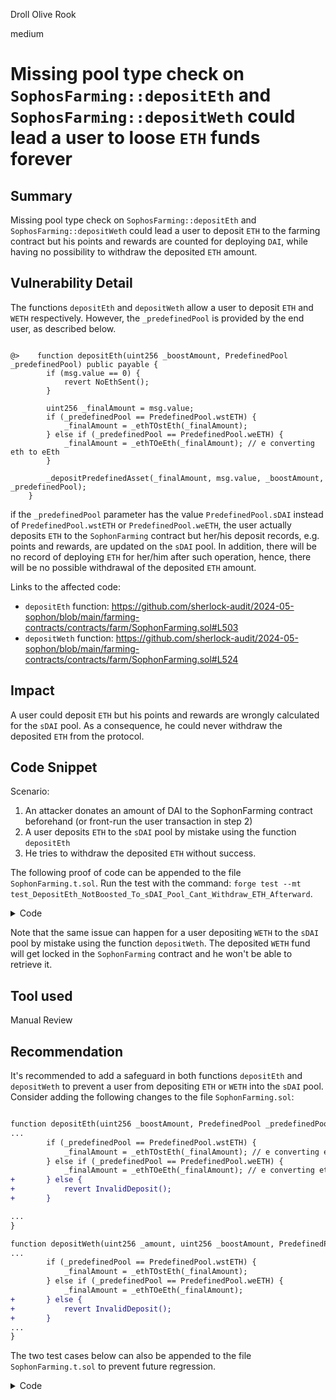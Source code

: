 Droll Olive Rook

medium

# Missing pool type check on `SophosFarming::depositEth` and `SophosFarming::depositWeth` could lead a user to loose `ETH` funds forever

## Summary

Missing pool type check on `SophosFarming::depositEth` and `SophosFarming::depositWeth` could lead a user to deposit `ETH` to the farming contract but his points and rewards are counted for deploying `DAI`, while having no possibility to withdraw the deposited `ETH` amount.

## Vulnerability Detail

The functions `depositEth` and `depositWeth` allow a user to deposit `ETH` and `WETH` respectively.
However, the `_predefinedPool` is provided by the end user, as described below.

```javacscript

@>    function depositEth(uint256 _boostAmount, PredefinedPool _predefinedPool) public payable {
        if (msg.value == 0) {
            revert NoEthSent();
        }

        uint256 _finalAmount = msg.value;
        if (_predefinedPool == PredefinedPool.wstETH) {
            _finalAmount = _ethTOstEth(_finalAmount);
        } else if (_predefinedPool == PredefinedPool.weETH) {
            _finalAmount = _ethTOeEth(_finalAmount); // e converting eth to eEth
        }

        _depositPredefinedAsset(_finalAmount, msg.value, _boostAmount, _predefinedPool);
    }

```

if the `_predefinedPool` parameter has the value `PredefinedPool.sDAI` instead of `PredefinedPool.wstETH` or `PredefinedPool.weETH`, the user actually deposits `ETH` to the `SophonFarming` contract but her/his deposit records, e.g. points and rewards, are updated on the `sDAI` pool. In addition, there will be no record of deploying `ETH` for her/him after such operation, hence, there will be no possible withdrawal of the deposited `ETH` amount.

Links to the affected code:
- `depositEth` function: https://github.com/sherlock-audit/2024-05-sophon/blob/main/farming-contracts/contracts/farm/SophonFarming.sol#L503
- `depositWeth` function: https://github.com/sherlock-audit/2024-05-sophon/blob/main/farming-contracts/contracts/farm/SophonFarming.sol#L524

## Impact

A user could deposit `ETH` but his points and rewards are wrongly calculated for the `sDAI` pool. As a consequence, he could never withdraw the deposited `ETH` from the protocol.

## Code Snippet
Scenario:
1. An attacker donates an amount of DAI to the SophonFarming contract beforehand (or front-run the user transaction in step 2)
2. A user deposits `ETH` to the `sDAI` pool by mistake using the function `depositEth`
3. He tries to withdraw the deposited `ETH` without success.

The following proof of code can be appended to the file `SophonFarming.t.sol`. Run the test with the command: `forge test --mt test_DepositEth_NotBoosted_To_sDAI_Pool_Cant_Withdraw_ETH_Afterward`.

<details>
<summary>Code</summary>

```javascript

function test_DepositEth_NotBoosted_To_sDAI_Pool_Cant_Withdraw_ETH_Afterward() public {
        address attacker = makeAddr("attacler");
        uint256 amountDaiToDeposit = 100e18;

        deal(address(dai), attacker, amountDaiToDeposit); // the attacker has 100 DAI

        // 1. The attacker donates 100 DAIs to the sophon farming contract
        vm.startPrank(attacker);
        dai.transferFrom(attacker, address(sophonFarming), amountDaiToDeposit);
        vm.stopPrank();

        // 2. account1 want to deposit 100 ETH to the farming contract
        // the attacker just needs amountDaiToDeposit to be bigger or equal than amountETHToDeposit to reproduce the issue
        uint256 amountETHToDeposit = 100e18;
        vm.deal(account1, amountETHToDeposit);

        vm.startPrank(account1);
        uint256 wsthDepositedAmount = WstETHRate(StETHRate(amountETHToDeposit));
        // NOTE: account1 deposits ETH but puts the wrong pool type
        sophonFarming.depositEth{value: amountETHToDeposit}(0, SophonFarmingState.PredefinedPool.sDAI);
        assertEq(address(account1).balance, 0); // account1's ETH balance is now zero
        vm.stopPrank();

        // 3. acccount1 wants to withdraw his 100 ETH deposited but he can't
        uint256 wstETHPoolId = sophonFarming.typeToId(SophonFarmingState.PredefinedPool.wstETH);
        SophonFarmingState.UserInfo memory userInfo = getUserInfo(wstETHPoolId, account1);

        vm.startPrank(account1);
        vm.expectRevert(abi.encodeWithSelector(SophonFarming.WithdrawTooHigh.selector, userInfo.depositAmount));
        // The withdraw reverts as the current ETH deposited by account1 in the protocol's point of view is 0,
        // instead of 100 ETH as the user expected
        sophonFarming.withdraw(wstETHPoolId, amountETHToDeposit);
        assertFalse(userInfo.depositAmount == amountDaiToDeposit);
        assertEq(userInfo.depositAmount, 0);

        // He now have a positive amount of sDAI recorded in the sDai pool
        // despite the fact that he never deposit DAI to the SophonFarming contract
        uint256 sDaiPoolId = sophonFarming.typeToId(SophonFarmingState.PredefinedPool.sDAI);
        SophonFarmingState.UserInfo memory userInfoInsDaiPool = getUserInfo(sDaiPoolId, account1);
        assertTrue(userInfoInsDaiPool.depositAmount > 0);

        vm.stopPrank();
}

```
</details>

Note that the same issue can happen for a user depositing `WETH` to the `sDAI` pool by mistake using the function `depositWeth`. The deposited `WETH` fund will get locked in the `SophonFarming` contract and he won't be able to retrieve it.

## Tool used

Manual Review

## Recommendation

It's recommended to add a safeguard in both functions `depositEth` and `depositWeth` to prevent a user from depositing `ETH` or `WETH` into the `sDAI` pool.
Consider adding the following changes to the file `SophonFarming.sol`:

```diff

function depositEth(uint256 _boostAmount, PredefinedPool _predefinedPool) public payable {
...
        if (_predefinedPool == PredefinedPool.wstETH) {
            _finalAmount = _ethTOstEth(_finalAmount); // e converting eth to stEth
        } else if (_predefinedPool == PredefinedPool.weETH) {
            _finalAmount = _ethTOeEth(_finalAmount); // e converting eth to eEth
+       } else {
+           revert InvalidDeposit();
+       }

...
}

function depositWeth(uint256 _amount, uint256 _boostAmount, PredefinedPool _predefinedPool) external {
...
        if (_predefinedPool == PredefinedPool.wstETH) {
            _finalAmount = _ethTOstEth(_finalAmount);
        } else if (_predefinedPool == PredefinedPool.weETH) {
            _finalAmount = _ethTOeEth(_finalAmount);
+       } else {
+           revert InvalidDeposit();
+       }
...
}

```

The two test cases below can also be appended to the file `SophonFarming.t.sol` to prevent future regression.

<details>
<summary>Code</summary>

```javascript

function test_DepositEth_To_sDAI_Pool_Revert() public {
        uint256 amountETHToDeposit = 100e18;
        vm.deal(account1, amountETHToDeposit);

        vm.startPrank(account1);
        uint256 wsthDepositedAmount = WstETHRate(StETHRate(amountETHToDeposit));
        vm.expectRevert(SophonFarming.InvalidDeposit.selector);
        sophonFarming.depositEth{value: amountETHToDeposit}(0, SophonFarmingState.PredefinedPool.sDAI);
        vm.stopPrank();
    }

    function test_DepositWeth_To_sDAI_Pool_Revert() public {
        uint256 amountWETHToDeposit = 100e18;

        vm.startPrank(account1);
        vm.deal(account1, amountWETHToDeposit);
        weth.deposit{value: amountWETHToDeposit}();
        assertEq(weth.balanceOf(account1), amountWETHToDeposit);

        weth.approve(address(sophonFarming), amountWETHToDeposit);
        vm.expectRevert(SophonFarming.InvalidDeposit.selector);
        sophonFarming.depositWeth(amountWETHToDeposit, 0, SophonFarmingState.PredefinedPool.sDAI);
        vm.stopPrank();
    }


```

</details>